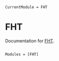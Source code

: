 ```@meta
CurrentModule = FHT
```

# FHT

Documentation for [FHT](https://github.com/EHTJulia/FHT.jl).

```@index
```

```@autodocs
Modules = [FHT]
```
